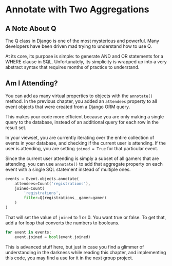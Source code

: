 # Annotate with Two Aggregations

## A Note About Q

The [Q](https://docs.djangoproject.com/en/3.1/topics/db/queries/#complex-lookups-with-q-objects) class in Django is one of the most mysterious and powerful. Many developers have been driven mad trying to understand how to use Q.

At its core, its purpose is simple: to generate AND and OR statements for a WHERE clause in SQL. Unfortunately, its simplicity is wrapped up into a very abstract syntax that requires months of practice to understand.

## Am I Attending?

You can add as many virtual properties to objects with the `annotate()` method. In the previous chapter, you added an `attendees` property to all event objects that were created from a Django ORM query.

This makes your code more efficient because you are only making a single query to the database, instead of an additional query for each row in the result set.

In your viewset, you are currently iterating over the entire collection of events in your database, and checking if the current user is attending. If the user is attending, you are setting `joined = True` for that particular event.

Since the current user attending is simply a subset of all gamers that are attending, you can use `annotate()` to add that aggregate property on each event with a single SQL statement instead of multiple ones.


```py
events = Event.objects.annotate(
    attendees=Count('registrations'),
    joined=Count(
        'registrations',
        filter=Q(registrations__gamer=gamer)
    )
)
```

That will set the value of `joined` to 1 or 0. You want true or false. To get that, add a for loop that converts the numbers to booleans.

```py
for event in events:
    event.joined = bool(event.joined)
```

This is advanced stuff here, but just in case you find a glimmer of understanding in the darkness while reading this chapter, and implementing this code, you may find a use for it in the next group project.